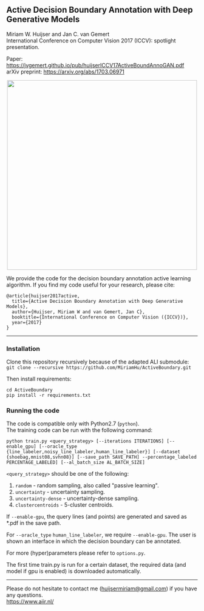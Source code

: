 ## Active Decision Boundary Annotation with Deep Generative Models
Miriam W. Huijser and Jan C. van Gemert  
International Conference on Computer Vision 2017 (ICCV): spotlight presentation.

Paper: https://jvgemert.github.io/pub/huijserICCV17ActiveBoundAnnoGAN.pdf  
arXiv preprint: https://arxiv.org/abs/1703.06971

<p align="center"><img src="https://user-images.githubusercontent.com/9445724/31823446-849b2b78-b5ac-11e7-9329-a7c56a6333ff.png" width="500" height="500"/></p>

We provide the code for the decision boundary annotation active learning algorithm.
If you find my code useful for your research, please cite:
```
@article{huijser2017active,
  title={Active Decision Boundary Annotation with Deep Generative Models},
  author={Huijser, Miriam W and van Gemert, Jan C},
  booktitle={International Conference on Computer Vision ({ICCV})},
  year={2017}
}
```

--------------------------------------

### Installation 
Clone this repository recursively because of the adapted ALI submodule:  
`git clone --recursive https://github.com/MiriamHu/ActiveBoundary.git`  

Then install requirements:
```
cd ActiveBoundary
pip install -r requirements.txt
```

### Running the code  
The code is compatible only with Python2.7 (`python`).  
The training code can be run with the following command:  
```
python train.py <query_strategy> [--iterations ITERATIONS] [--enable_gpu] [--oracle_type {line_labeler,noisy_line_labeler,human_line_labeler}] [--dataset {shoebag,mnist08,svhn08}] [--save_path SAVE_PATH] --percentage_labeled PERCENTAGE_LABELED] [--al_batch_size AL_BATCH_SIZE] 
```
`<query_strategy>` should be one of the following:
1. `random` - random sampling, also called "passive learning".
2. `uncertainty` - uncertainty sampling.
3. `uncertainty-dense` - uncertainty-dense sampling.
4. `clustercentroids` - 5-cluster centroids.  

If `--enable-gpu`, the query lines (and points) are generated and saved as *.pdf in the save path.  

For `--oracle_type` `human_line_labeler`, we require `--enable-gpu`. The user is shown an interface in which the decision boundary can be annotated.  

For more (hyper)parameters please refer to `options.py`.

The first time train.py is run for a certain dataset, the required data (and model if gpu is enabled) is downloaded automatically.

--------------------------------------

Please do not hesitate to contact me (huijsermiriam@gmail.com) if you have any questions.  
https://www.aiir.nl/

